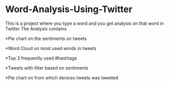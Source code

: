 # Word-Analysis-Using-Twitter
This is a project where you type a word and you get analysis on that word in Twitter 
The Analysis contains 

*Pie chart on the sentiments on tweets 

*Word Cloud on most used words in tweets

*Top 3 frequently used #hashtags

*Tweets with filter based on sentiments 

*Pie chart on from which devices tweets was tweeted 
